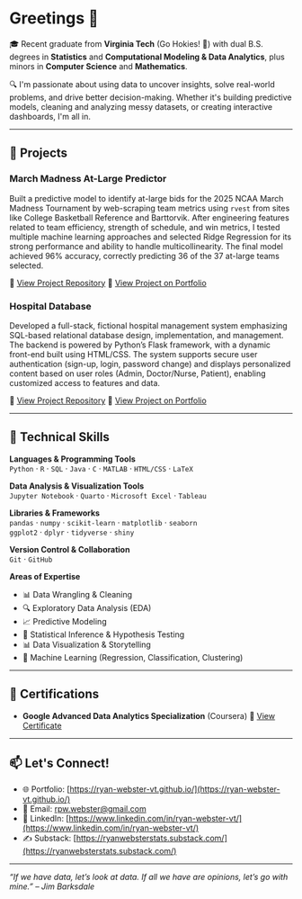 # Greetings 👋

🎓 Recent graduate from **Virginia Tech** (Go Hokies! 🦃) with dual B.S. degrees in **Statistics** and **Computational Modeling & Data Analytics**, plus minors in **Computer Science** and **Mathematics**.

🔍 I'm passionate about using data to uncover insights, solve real-world problems, and drive better decision-making. Whether it's building predictive models, cleaning and analyzing messy datasets, or creating interactive dashboards, I'm all in.

---

## 🧪 Projects

### March Madness At-Large Predictor  
Built a predictive model to identify at-large bids for the 2025 NCAA March Madness Tournament by web-scraping team metrics using `rvest` from sites like College Basketball Reference and Barttorvik. After engineering features related to team efficiency, strength of schedule, and win metrics, I tested multiple machine learning approaches and selected Ridge Regression for its strong performance and ability to handle multicollinearity. The final model achieved 96% accuracy, correctly predicting 36 of the 37 at-large teams selected.

🔗 [View Project Repository](https://github.com/ryan-webster-vt/Substack/tree/main/March%20Madness%20At-Large%20Bids)
🔗 [View Project on Portfolio](https://ryan-webster-vt.github.io/projects/march_madness.html)

### Hospital Database  
Developed a full-stack, fictional hospital management system emphasizing SQL-based relational database design, implementation, and management. The backend is powered by Python’s Flask framework, with a dynamic front-end built using HTML/CSS. The system supports secure user authentication (sign-up, login, password change) and displays personalized content based on user roles (Admin, Doctor/Nurse, Patient), enabling customized access to features and data.

🔗 [View Project Repository](https://github.com/ryan-webster-vt/Hospital-Database)
🔗 [View Project on Portfolio](https://ryan-webster-vt.github.io/projects/hospital.html)

---

## 🔧 Technical Skills

**Languages & Programming Tools**  
`Python` · `R` · `SQL` · `Java` · `C` · `MATLAB` · `HTML/CSS` · `LaTeX`

**Data Analysis & Visualization Tools**  
`Jupyter Notebook` · `Quarto` · `Microsoft Excel` · `Tableau`

**Libraries & Frameworks**  
`pandas` · `numpy` · `scikit-learn` · `matplotlib` · `seaborn`  
`ggplot2` · `dplyr` · `tidyverse` · `shiny`

**Version Control & Collaboration**  
`Git` · `GitHub`

**Areas of Expertise**  
- 📊 Data Wrangling & Cleaning  
- 🔍 Exploratory Data Analysis (EDA)  
- 📈 Predictive Modeling  
- 📐 Statistical Inference & Hypothesis Testing  
- 📊 Data Visualization & Storytelling  
- 🤖 Machine Learning (Regression, Classification, Clustering)

---

## 📜 Certifications

- **Google Advanced Data Analytics Specialization** (Coursera)
🔗 [View Certificate](https://www.coursera.org/account/accomplishments/specialization/WTUUJQR2CF6K)

---

## 📫 Let's Connect!

- 🌐 Portfolio: [https://ryan-webster-vt.github.io/](https://ryan-webster-vt.github.io/)
- 📧 Email: [rpw.webster@gmail.com](mailto:rpw.webster@gmail.com)  
- 💼 LinkedIn: [https://www.linkedin.com/in/ryan-webster-vt/](https://www.linkedin.com/in/ryan-webster-vt/)
- ✍️ Substack: [https://ryanwebsterstats.substack.com/](https://ryanwebsterstats.substack.com/)

---

_“If we have data, let’s look at data. If all we have are opinions, let’s go with mine.” – Jim Barksdale_
